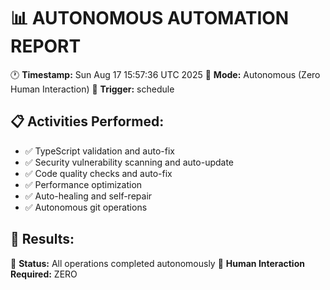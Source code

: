 📊 AUTONOMOUS AUTOMATION REPORT
=================================

🕐 **Timestamp:** Sun Aug 17 15:57:36 UTC 2025
🤖 **Mode:** Autonomous (Zero Human Interaction)
🔄 **Trigger:** schedule

## 📋 Activities Performed:
- ✅ TypeScript validation and auto-fix
- ✅ Security vulnerability scanning and auto-update
- ✅ Code quality checks and auto-fix
- ✅ Performance optimization
- ✅ Auto-healing and self-repair
- ✅ Autonomous git operations

## 🎯 Results:

🤖 **Status:** All operations completed autonomously
🎉 **Human Interaction Required:** ZERO
